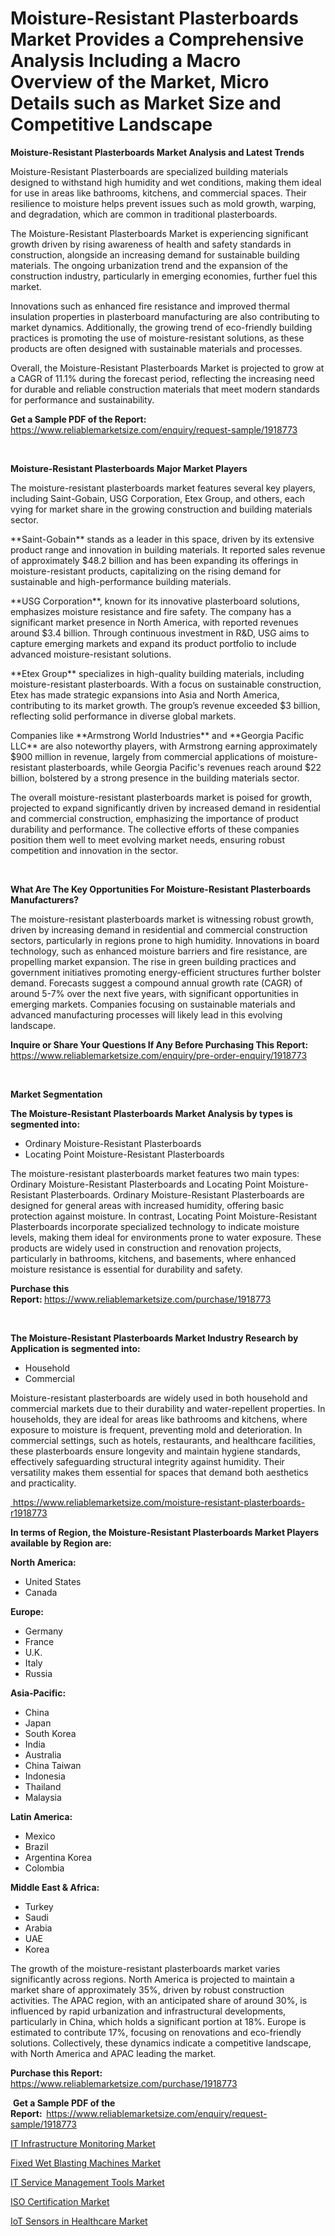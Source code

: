 <p><h1>Moisture-Resistant Plasterboards Market Provides a Comprehensive Analysis Including a Macro Overview of the Market, Micro Details such as Market Size and Competitive Landscape</h1></p><p><strong>Moisture-Resistant Plasterboards Market Analysis and Latest Trends</strong></p>
<p><p>Moisture-Resistant Plasterboards are specialized building materials designed to withstand high humidity and wet conditions, making them ideal for use in areas like bathrooms, kitchens, and commercial spaces. Their resilience to moisture helps prevent issues such as mold growth, warping, and degradation, which are common in traditional plasterboards. </p><p>The Moisture-Resistant Plasterboards Market is experiencing significant growth driven by rising awareness of health and safety standards in construction, alongside an increasing demand for sustainable building materials. The ongoing urbanization trend and the expansion of the construction industry, particularly in emerging economies, further fuel this market. </p><p>Innovations such as enhanced fire resistance and improved thermal insulation properties in plasterboard manufacturing are also contributing to market dynamics. Additionally, the growing trend of eco-friendly building practices is promoting the use of moisture-resistant solutions, as these products are often designed with sustainable materials and processes. </p><p>Overall, the Moisture-Resistant Plasterboards Market is projected to grow at a CAGR of 11.1% during the forecast period, reflecting the increasing need for durable and reliable construction materials that meet modern standards for performance and sustainability.</p></p>
<p><strong>Get a Sample PDF of the Report:&nbsp;</strong> <a href="https://www.reliablemarketsize.com/enquiry/request-sample/1918773?utm_campaign=1510&utm_medium=2&utm_source=Github&utm_content=ia&utm_term=24102024&utm_id=moisture-resistant-plasterboards">https://www.reliablemarketsize.com/enquiry/request-sample/1918773</a></p>
<p>&nbsp;</p>
<p><strong>Moisture-Resistant Plasterboards Major Market Players</strong></p>
<p><p>The moisture-resistant plasterboards market features several key players, including Saint-Gobain, USG Corporation, Etex Group, and others, each vying for market share in the growing construction and building materials sector. </p><p>**Saint-Gobain** stands as a leader in this space, driven by its extensive product range and innovation in building materials. It reported sales revenue of approximately $48.2 billion and has been expanding its offerings in moisture-resistant products, capitalizing on the rising demand for sustainable and high-performance building materials.</p><p>**USG Corporation**, known for its innovative plasterboard solutions, emphasizes moisture resistance and fire safety. The company has a significant market presence in North America, with reported revenues around $3.4 billion. Through continuous investment in R&D, USG aims to capture emerging markets and expand its product portfolio to include advanced moisture-resistant solutions.</p><p>**Etex Group** specializes in high-quality building materials, including moisture-resistant plasterboards. With a focus on sustainable construction, Etex has made strategic expansions into Asia and North America, contributing to its market growth. The group’s revenue exceeded $3 billion, reflecting solid performance in diverse global markets.</p><p>Companies like **Armstrong World Industries** and **Georgia Pacific LLC** are also noteworthy players, with Armstrong earning approximately $900 million in revenue, largely from commercial applications of moisture-resistant plasterboards, while Georgia Pacific's revenues reach around $22 billion, bolstered by a strong presence in the building materials sector.</p><p>The overall moisture-resistant plasterboards market is poised for growth, projected to expand significantly driven by increased demand in residential and commercial construction, emphasizing the importance of product durability and performance. The collective efforts of these companies position them well to meet evolving market needs, ensuring robust competition and innovation in the sector.</p></p>
<p>&nbsp;</p>
<p><strong>What Are The Key Opportunities For Moisture-Resistant Plasterboards Manufacturers?</strong></p>
<p><p>The moisture-resistant plasterboards market is witnessing robust growth, driven by increasing demand in residential and commercial construction sectors, particularly in regions prone to high humidity. Innovations in board technology, such as enhanced moisture barriers and fire resistance, are propelling market expansion. The rise in green building practices and government initiatives promoting energy-efficient structures further bolster demand. Forecasts suggest a compound annual growth rate (CAGR) of around 5-7% over the next five years, with significant opportunities in emerging markets. Companies focusing on sustainable materials and advanced manufacturing processes will likely lead in this evolving landscape.</p></p>
<p><strong>Inquire or Share Your Questions If Any Before Purchasing This Report:</strong> <a href="https://www.reliablemarketsize.com/enquiry/pre-order-enquiry/1918773?utm_campaign=1510&utm_medium=2&utm_source=Github&utm_content=ia&utm_term=24102024&utm_id=moisture-resistant-plasterboards">https://www.reliablemarketsize.com/enquiry/pre-order-enquiry/1918773</a></p>
<p>&nbsp;</p>
<p><strong>Market Segmentation</strong></p>
<p><strong>The Moisture-Resistant Plasterboards Market Analysis by types is segmented into:</strong></p>
<p><ul><li>Ordinary Moisture-Resistant Plasterboards</li><li>Locating Point Moisture-Resistant Plasterboards</li></ul></p>
<p><p>The moisture-resistant plasterboards market features two main types: Ordinary Moisture-Resistant Plasterboards and Locating Point Moisture-Resistant Plasterboards. Ordinary Moisture-Resistant Plasterboards are designed for general areas with increased humidity, offering basic protection against moisture. In contrast, Locating Point Moisture-Resistant Plasterboards incorporate specialized technology to indicate moisture levels, making them ideal for environments prone to water exposure. These products are widely used in construction and renovation projects, particularly in bathrooms, kitchens, and basements, where enhanced moisture resistance is essential for durability and safety.</p></p>
<p><strong>Purchase this Report:&nbsp;</strong><a href="https://www.reliablemarketsize.com/purchase/1918773?utm_campaign=1510&utm_medium=2&utm_source=Github&utm_content=ia&utm_term=24102024&utm_id=moisture-resistant-plasterboards">https://www.reliablemarketsize.com/purchase/1918773</a></p>
<p>&nbsp;</p>
<p><strong>The Moisture-Resistant Plasterboards Market Industry Research by Application is segmented into:</strong></p>
<p><ul><li>Household</li><li>Commercial</li></ul></p>
<p><p>Moisture-resistant plasterboards are widely used in both household and commercial markets due to their durability and water-repellent properties. In households, they are ideal for areas like bathrooms and kitchens, where exposure to moisture is frequent, preventing mold and deterioration. In commercial settings, such as hotels, restaurants, and healthcare facilities, these plasterboards ensure longevity and maintain hygiene standards, effectively safeguarding structural integrity against humidity. Their versatility makes them essential for spaces that demand both aesthetics and practicality.</p></p>
<p><a href="https://www.reliablemarketsize.com/moisture-resistant-plasterboards-r1918773?utm_campaign=1510&utm_medium=2&utm_source=Github&utm_content=ia&utm_term=24102024&utm_id=moisture-resistant-plasterboards">&nbsp;https://www.reliablemarketsize.com/moisture-resistant-plasterboards-r1918773</a></p>
<p><strong>In terms of Region, the Moisture-Resistant Plasterboards Market Players available by Region are:</strong></p>
<p>
    <p> <strong> North America: </strong>
        <ul>
            <li>United States</li>
            <li>Canada</li>
        </ul>
        </p> 
    <p> <strong> Europe: </strong>
        <ul>
            <li>Germany</li>
            <li>France</li>
            <li>U.K.</li>
            <li>Italy</li>
            <li>Russia</li>
        </ul>
        </p> 
    <p> <strong> Asia-Pacific: </strong>
        <ul>
            <li>China</li>
            <li>Japan</li>
            <li>South Korea</li>
            <li>India</li>
            <li>Australia</li>
            <li>China Taiwan</li>
            <li>Indonesia</li>
            <li>Thailand</li>
            <li>Malaysia</li>
        </ul>
        </p> 
    <p> <strong> Latin America: </strong>
        <ul>
            <li>Mexico</li>
            <li>Brazil</li>
            <li>Argentina Korea</li>
            <li>Colombia</li>
        </ul>
        </p> 
    <p> <strong> Middle East & Africa: </strong>
        <ul>
            <li>Turkey</li>
            <li>Saudi</li>
            <li>Arabia</li>
            <li>UAE</li>
            <li>Korea</li>
        </ul>
    </p>
    </p>
<p><p>The growth of the moisture-resistant plasterboards market varies significantly across regions. North America is projected to maintain a market share of approximately 35%, driven by robust construction activities. The APAC region, with an anticipated share of around 30%, is influenced by rapid urbanization and infrastructural developments, particularly in China, which holds a significant portion at 18%. Europe is estimated to contribute 17%, focusing on renovations and eco-friendly solutions. Collectively, these dynamics indicate a competitive landscape, with North America and APAC leading the market.</p></p>
<p><strong>Purchase this Report: </strong><a href="https://www.reliablemarketsize.com/purchase/1918773?utm_campaign=1510&utm_medium=2&utm_source=Github&utm_content=ia&utm_term=24102024&utm_id=moisture-resistant-plasterboards">https://www.reliablemarketsize.com/purchase/1918773</a></p>
<p>&nbsp;<strong>Get a Sample PDF of the Report:&nbsp;&nbsp;</strong><a href="https://www.reliablemarketsize.com/enquiry/request-sample/1918773?utm_campaign=1510&utm_medium=2&utm_source=Github&utm_content=ia&utm_term=24102024&utm_id=moisture-resistant-plasterboards">https://www.reliablemarketsize.com/enquiry/request-sample/1918773</a></p>
<p><strong></strong></p>
<p><p><a href="https://www.linkedin.com/pulse/market-dynamics-future-trends-global-infrastructure-monitoring-jlp5f?utm_campaign=1510&utm_medium=2&utm_source=Github&utm_content=ia&utm_term=24102024&utm_id=moisture-resistant-plasterboards">IT Infrastructure Monitoring Market</a></p><p><a href="https://github.com/FassouRP/Market-Research-Report-List-6/blob/main/fixed-wet-blasting-machines-market.md?utm_campaign=1510&utm_medium=2&utm_source=Github&utm_content=ia&utm_term=24102024&utm_id=moisture-resistant-plasterboards">Fixed Wet Blasting Machines Market</a></p><p><a href="https://www.linkedin.com/pulse/service-management-tools-market-size-share-analysis-growth-trends-ypraf?utm_campaign=1510&utm_medium=2&utm_source=Github&utm_content=ia&utm_term=24102024&utm_id=moisture-resistant-plasterboards">IT Service Management Tools Market</a></p><p><a href="https://www.linkedin.com/pulse/market-leaders-laggards-global-iso-certification-trends-forecast-qxwef?utm_campaign=1510&utm_medium=2&utm_source=Github&utm_content=ia&utm_term=24102024&utm_id=moisture-resistant-plasterboards">ISO Certification Market</a></p><p><a href="https://www.linkedin.com/pulse/regulatory-landscape-its-influence-global-iot-sensors-healthcare-v3ejf?utm_campaign=1510&utm_medium=2&utm_source=Github&utm_content=ia&utm_term=24102024&utm_id=moisture-resistant-plasterboards">IoT Sensors in Healthcare Market</a></p></p>